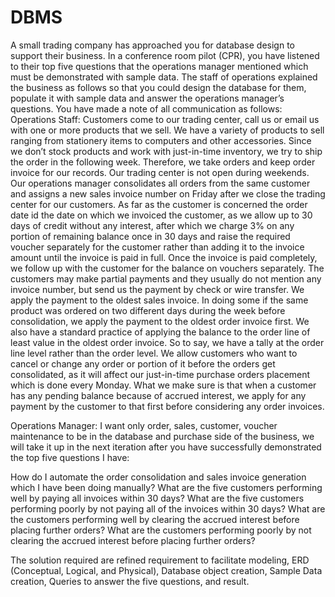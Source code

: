 # DBMS

A small trading company has approached you for database design to support their business. In a conference room pilot (CPR), you have listened to their top five questions that the operations manager mentioned which must be demonstrated with sample data. The staff of operations explained the business as follows so that you could design the database for them, populate it with sample data and answer the operations manager’s questions. You have made a note of all communication as follows:
Operations Staff: Customers come to our trading center, call us or email us with one or more products that we sell. We have a variety of products to sell ranging from stationery items to computers and other accessories. Since we don’t stock products and work with just-in-time inventory, we try to ship the order in the following week. Therefore, we take orders and keep order invoice for our records. Our trading center is not open during weekends. Our operations manager consolidates all orders from the same customer and assigns a new sales invoice number on Friday after we close the trading center for our customers.  As far as the customer is concerned the order date id the date on which we invoiced the customer, as we allow up to 30 days of credit without any interest, after which we charge 3% on any portion of remaining balance once in 30 days and raise the required voucher separately for the customer rather than adding it to the invoice amount until the invoice is paid in full. Once the invoice is paid completely, we follow up with the customer for the balance on vouchers separately. The customers may make partial payments and they usually do not mention any invoice number, but send us the payment by check or wire transfer. We apply the payment to the oldest sales invoice. In doing some if the same product was ordered on two different days during the week before consolidation, we apply the payment to the oldest order invoice first. We also have a standard practice of applying the balance to the order line of least value in the oldest order invoice. So to say, we have a tally at the order line level rather than the order level. We allow customers who  want to cancel or change any order or portion of it before the orders get consolidated, as it will affect our just-in-time purchase orders placement which is done every Monday. What we make sure is that when a customer has any pending balance because of accrued interest, we apply for any payment by the customer to that first before considering any order invoices.

Operations Manager: I want only order, sales, customer, voucher maintenance to be in the database and purchase side of the business, we will take it up in the next iteration after you have successfully demonstrated the top five questions I have:

How do I automate the order consolidation and sales invoice generation which I have been doing manually?
What are the five customers performing well by paying all invoices within 30 days?
What are the five customers performing poorly by not paying all of the invoices within 30 days?
What are the customers  performing well by clearing the accrued interest before placing further orders?
What are the customers performing poorly by not clearing the accrued interest before placing further orders?

The solution required are refined requirement to facilitate modeling, ERD (Conceptual, Logical, and Physical), Database object creation, Sample Data creation, Queries to answer the five questions, and result.

